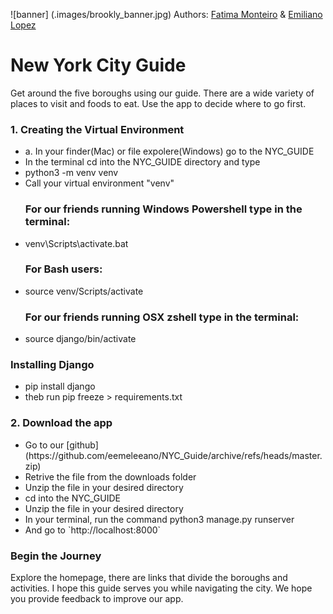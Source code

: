 ![banner] (.images/brookly_banner.jpg)
Authors: [Fatima Monteiro](https://github.com/timamonteiro) & [Emiliano Lopez](https://github.com/eemeleeano/NYC_Guide/edit/master/README.md)
<br>

<h1>New York City Guide</h1>
Get around the five boroughs using our guide. There are a wide variety of places to visit and foods to eat. Use the app to decide where to go first. 

<h3>1. Creating the Virtual Environment</h3>
<ul>
<li>a. In your finder(Mac) or file expolere(Windows) go to the NYC_GUIDE</li>

<li>In the terminal cd into the NYC_GUIDE directory and type</li>

<li>python3 -m venv venv</li>

<li>Call your virtual environment "venv"</li>
</ul>
<ul>

<h3>For our friends running Windows Powershell type in the terminal:</h3>
<li> venv\Scripts\activate.bat</li>
</ul>

<ul>
<h3>For Bash users:</h3>
<li> source venv/Scripts/activate </li>
</ul>

<ul>
<h3>For our friends running OSX zshell type in the terminal:</h3>
<li>source django/bin/activate</li>
</ul>

 <h3>Installing Django</h3>  
<ul>
<li>pip install django</li>
<li>theb run pip freeze > requirements.txt</li>
</ul>


<h3>2. Download the app</h3>
<ul>
<li>Go to our [github](https://github.com/eemeleeano/NYC_Guide/archive/refs/heads/master.zip)</li>
<li>Retrive the file from the downloads folder</li>
<li>Unzip the file in your desired directory</li>
<li>cd into the NYC_GUIDE</li>
<li>Unzip the file in your desired directory</li>
<li>In your terminal, run the command python3 manage.py runserver</li>
<li>And go to `http://localhost:8000`</li>
</ul>
<h3>Begin the Journey</h3>
Explore the homepage, there are links that divide the boroughs and activities. I hope this guide serves you while navigating the city. We hope you provide feedback to improve our app. 
